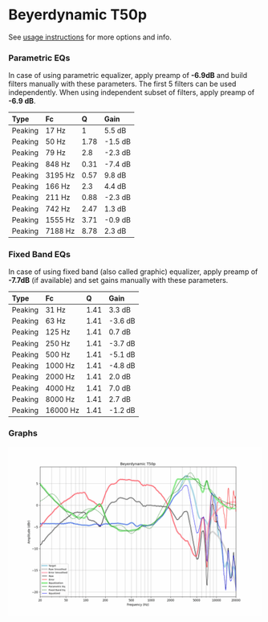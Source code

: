 # Beyerdynamic T50p
See [usage instructions](https://github.com/jaakkopasanen/AutoEq#usage) for more options and info.

### Parametric EQs
In case of using parametric equalizer, apply preamp of **-6.9dB** and build filters manually
with these parameters. The first 5 filters can be used independently.
When using independent subset of filters, apply preamp of **-6.9 dB**.

| Type    | Fc      |    Q | Gain    |
|:--------|:--------|:-----|:--------|
| Peaking | 17 Hz   | 1    | 5.5 dB  |
| Peaking | 50 Hz   | 1.78 | -1.5 dB |
| Peaking | 79 Hz   | 2.8  | -2.3 dB |
| Peaking | 848 Hz  | 0.31 | -7.4 dB |
| Peaking | 3195 Hz | 0.57 | 9.8 dB  |
| Peaking | 166 Hz  | 2.3  | 4.4 dB  |
| Peaking | 211 Hz  | 0.88 | -2.3 dB |
| Peaking | 742 Hz  | 2.47 | 1.3 dB  |
| Peaking | 1555 Hz | 3.71 | -0.9 dB |
| Peaking | 7188 Hz | 8.78 | 2.3 dB  |

### Fixed Band EQs
In case of using fixed band (also called graphic) equalizer, apply preamp of **-7.7dB**
(if available) and set gains manually with these parameters.

| Type    | Fc       |    Q | Gain    |
|:--------|:---------|:-----|:--------|
| Peaking | 31 Hz    | 1.41 | 3.3 dB  |
| Peaking | 63 Hz    | 1.41 | -3.6 dB |
| Peaking | 125 Hz   | 1.41 | 0.7 dB  |
| Peaking | 250 Hz   | 1.41 | -3.7 dB |
| Peaking | 500 Hz   | 1.41 | -5.1 dB |
| Peaking | 1000 Hz  | 1.41 | -4.8 dB |
| Peaking | 2000 Hz  | 1.41 | 2.0 dB  |
| Peaking | 4000 Hz  | 1.41 | 7.0 dB  |
| Peaking | 8000 Hz  | 1.41 | 2.7 dB  |
| Peaking | 16000 Hz | 1.41 | -1.2 dB |

### Graphs
![](./Beyerdynamic%20T50p.png)